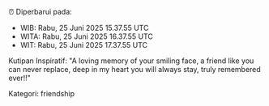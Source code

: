 ⏰ Diperbarui pada:
- WIB: Rabu, 25 Juni 2025 15.37.55 UTC
- WITA: Rabu, 25 Juni 2025 16.37.55 UTC
- WIT: Rabu, 25 Juni 2025 17.37.55 UTC

Kutipan Inspiratif:
"A loving memory of your smiling face, a friend like you can never replace, deep in my heart you will always stay, truly remembered ever!!"


Kategori: friendship

